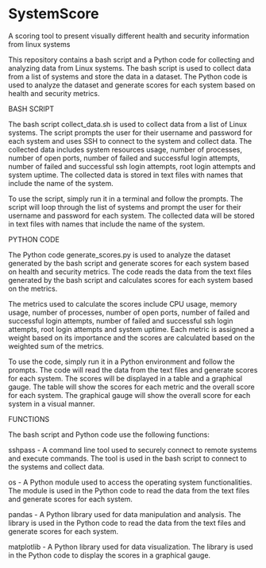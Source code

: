 # SystemScore

A scoring tool to present visually different health and security information from linux systems

This repository contains a bash script and a Python code for collecting and analyzing data from Linux systems. The bash script is used to collect data from a list of systems and store the data in a dataset. The Python code is used to analyze the dataset and generate scores for each system based on health and security metrics.

BASH SCRIPT

The bash script collect_data.sh is used to collect data from a list of Linux systems. The script prompts the user for their username and password for each system and uses SSH to connect to the system and collect data. The collected data includes system resources usage, number of processes, number of open ports, number of failed and successful login attempts, number of failed and successful ssh login attempts, root login attempts and system uptime. The collected data is stored in text files with names that include the name of the system.

To use the script, simply run it in a terminal and follow the prompts. The script will loop through the list of systems and prompt the user for their username and password for each system. The collected data will be stored in text files with names that include the name of the system.

PYTHON CODE

The Python code generate_scores.py is used to analyze the dataset generated by the bash script and generate scores for each system based on health and security metrics. The code reads the data from the text files generated by the bash script and calculates scores for each system based on the metrics.

The metrics used to calculate the scores include CPU usage, memory usage, number of processes, number of open ports, number of failed and successful login attempts, number of failed and successful ssh login attempts, root login attempts and system uptime. Each metric is assigned a weight based on its importance and the scores are calculated based on the weighted sum of the metrics.

To use the code, simply run it in a Python environment and follow the prompts. The code will read the data from the text files and generate scores for each system. The scores will be displayed in a table and a graphical gauge. The table will show the scores for each metric and the overall score for each system. The graphical gauge will show the overall score for each system in a visual manner.

FUNCTIONS

The bash script and Python code use the following functions:

sshpass - A command line tool used to securely connect to remote systems and execute commands. The tool is used in the bash script to connect to the systems and collect data.

os - A Python module used to access the operating system functionalities. The module is used in the Python code to read the data from the text files and generate scores for each system.

pandas - A Python library used for data manipulation and analysis. The library is used in the Python code to read the data from the text files and generate scores for each system.

matplotlib - A Python library used for data visualization. The library is used in the Python code to display the scores in a graphical gauge.
